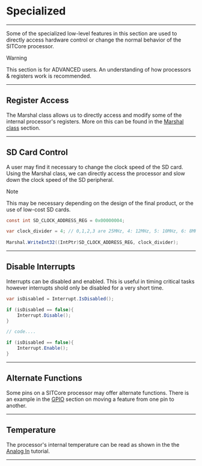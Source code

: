 # Specialized
---
Some of the specialized low-level features in this section are used to directly access hardware control or change the normal behavior of the SITCore processor.

> [!Warning]
> This section is for ADVANCED users. An understanding of how processors & registers work is recommended. 

---

## Register Access

The Marshal class allows us to directly access and modify some of the internal processor's registers. More on this can be found in the [Marshal class](marshal.md) section.

---

## SD Card Control

A user may find it necessary to change the clock speed of the SD card. Using the Marshal class, we can directly access the processor and slow down the clock speed of the SD peripheral. 
> [!Note]
> This may be necessary depending on the design of the final product, or the use of low-cost SD cards.

```cs
const int SD_CLOCK_ADDRESS_REG = 0x00000004;

var clock_divider = 4; // 0,1,2,3 are 25MHz, 4: 12MHz, 5: 10MHz, 6: 8MHz...
            
Marshal.WriteInt32((IntPtr)SD_CLOCK_ADDRESS_REG, clock_divider);
```

---

## Disable Interrupts

Interrupts can be disabled and enabled. This is useful in timing critical tasks however interrupts shold only be disabled for a very short time.

```cs
var isDisabled = Interrupt.IsDisabled();

if (isDisabled == false){
    Interrupt.Disable();
}

// code....

if (isDisabled == false){
    Interrupt.Enable();
}
```

---

## Alternate Functions

Some pins on a SITCore processor may offer alternate functions. There is an example in the [GPIO](gpio.md) section on moving a feature from one pin to another. 

---

## Temperature 

The processor's internal temperature can be read as shown in the the [Analog In](analog-in.md) tutorial. 

---


